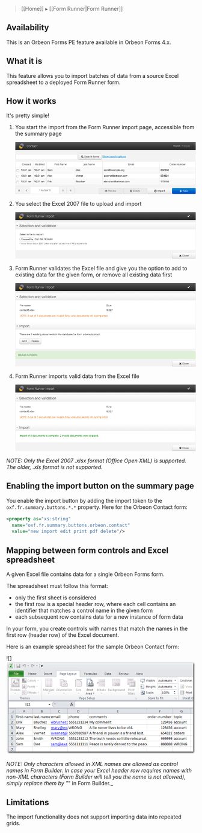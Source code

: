 > [[Home]] ▸ [[Form Runner|Form Runner]]

## Availability

This is an Orbeon Forms PE feature available in Orbeon Forms 4.x.

## What it is

This feature allows you to import batches of data from a source Excel spreadsheet to a deployed Form Runner form.

## How it works

It's pretty simple!

1. You start the import from the Form Runner import page, accessible from the summary page

    ![](images/fr-excel-import-summary.png)

2. You select the Excel 2007 file to upload and import

    ![](images/fr-excel-import-select.png)

3. Form Runner validates the Excel file and give you the option to add to existing data for the given form, or remove all existing data first

    ![](images/fr-excel-import-validate.png)

4. Form Runner imports valid data from the Excel file

    ![](images/fr-excel-import-import.png)

_NOTE: Only the Excel 2007 .xlsx format (Office Open XML) is supported. The older, .xls format is not supported._

## Enabling the import button on the summary page

You enable the import button by adding the import token to the `oxf.fr.summary.buttons.*.*` property. Here for the Orbeon Contact form:

```xml
<property as="xs:string"
  name="oxf.fr.summary.buttons.orbeon.contact"
  value="new import edit print pdf delete"/>
```

## Mapping between form controls and Excel spreadsheet

A given Excel file contains data for a single Orbeon Forms form.

The spreadsheet must follow this format:

- only the first sheet is considered
- the first row is a special header row, where each cell contains an identifier that matches a control name in the given form
- each subsequent row contains data for a new instance of form data

In your form, you create controls with names that match the names in the first row (header row) of the Excel document.

Here is an example spreadsheet for the sample Orbeon Contact form:

![]![](images/fr-excel-import-sheet.png)

_NOTE: Only characters allowed in XML names are allowed as control names in Form Builder. In case your Excel header row requires names with non-XML characters (Form Builder will tell you the name is not allowed), simply replace them by "_" in Form Builder._

## Limitations

The import functionality does not support importing data into repeated grids.

